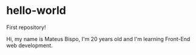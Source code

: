 # hello-world
First repository!

Hi, my name is Mateus Bispo, I'm 20 years old and I'm learning Front-End web development.
